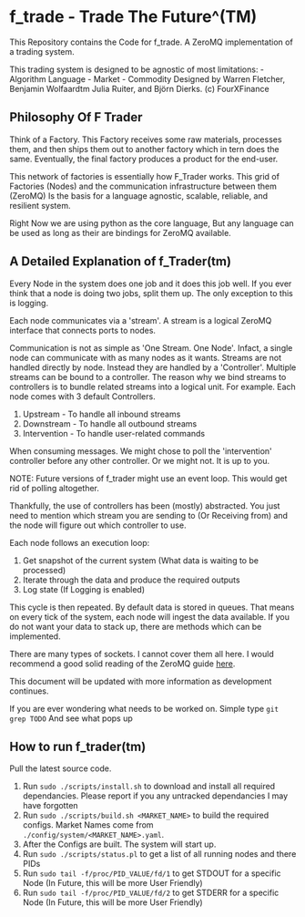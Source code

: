 
# f_trade - Trade The Future^(TM)

This Repository contains the Code for f_trade. A ZeroMQ implementation of a trading system.

This trading system is designed to be agnostic of most limitations:
    - Algorithm Language
    - Market
    - Commodity
Designed by Warren Fletcher, Benjamin Wolfaardtm Julia Ruiter, and Björn Dierks. (c) FourXFinance

## Philosophy Of F Trader

Think of a Factory. This Factory receives some raw materials, processes them, and then ships them out to another factory which in tern does the same. Eventually, the final factory produces a product for the end-user. 

This network of factories is essentially how F_Trader works. This grid of Factories (Nodes) and the communication infrastructure between them (ZeroMQ) Is the basis for a language agnostic, scalable, reliable, and resilient system.

Right Now we are using python as the core language, But any language can be used as long as their are bindings for ZeroMQ available.


## A Detailed Explanation of f_Trader(tm)

Every Node in the system does one job and it does this job well. If you ever think that a node is doing two jobs, split them up. The only exception to this is logging. 

Each node communicates via a 'stream'. A stream is a logical ZeroMQ interface that connects ports to nodes.

Communication is not as simple as 'One Stream. One Node'. Infact, a single node can communicate with as many nodes as it wants. Streams are not handled directly by node. Instead they are handled by a 'Controller'. Multiple streams can be bound to a controller. The reason why we bind streams to controllers is to bundle related streams into a logical unit. For example. Each node comes with 3 default Controllers.

1. Upstream - To handle all inbound streams
2. Downstream - To handle all outbound streams
3. Intervention - To handle user-related commands

When consuming messages. We might chose to poll the 'intervention' controller before any other controller. Or we might not. It is up to you. 

NOTE: Future versions of f_trader might use an event loop. This would get rid of polling altogether.

Thankfully, the use of controllers has been (mostly) abstracted. You just need to mention which stream you are sending to (Or Receiving from) and the node will figure out which controller to use.

Each node follows an execution loop:

1. Get snapshot of the current system (What data is waiting to be processed)
2. Iterate through the data and produce the required outputs
3. Log state (If Logging is enabled)

This cycle is then repeated. By default data is stored in queues. That means on every tick of the system, each node will ingest the data available. If you do not want your data to stack up, there are methods which can be implemented.

There are many types of sockets. I cannot cover them all here. I would recommend a good solid reading of the ZeroMQ guide [here](https://zguide.zeromq.org/).

This document will be updated with more information as development continues.

If you are ever wondering what needs to be worked on. Simple type  `git grep TODO` And see what pops up

## How to run f_trader(tm)

Pull the latest source code.

1. Run `sudo ./scripts/install.sh` to download and install all required dependancies. Please report if you any untracked dependancies I may have forgotten
2. Run `sudo ./scripts/build.sh <MARKET_NAME>` to build the required configs. Market Names come from `./config/system/<MARKET_NAME>.yaml`.
3. After the Configs are built. The system will start up.
4. Run `sudo ./scripts/status.pl` to get a list of all running nodes and there PIDs
5. Run `sudo tail -f/proc/PID_VALUE/fd/1` to get STDOUT for a specific Node (In Future, this will be more User Friendly)
6. Run `sudo tail -f/proc/PID_VALUE/fd/2` to get STDERR for a specific Node (In Future, this will be more User Friendly)

